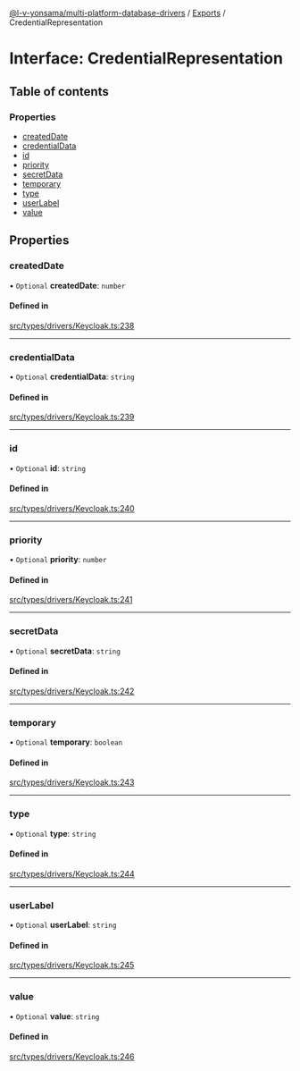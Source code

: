 [@l-v-yonsama/multi-platform-database-drivers](../README.md) / [Exports](../modules.md) / CredentialRepresentation

# Interface: CredentialRepresentation

## Table of contents

### Properties

- [createdDate](CredentialRepresentation.md#createddate)
- [credentialData](CredentialRepresentation.md#credentialdata)
- [id](CredentialRepresentation.md#id)
- [priority](CredentialRepresentation.md#priority)
- [secretData](CredentialRepresentation.md#secretdata)
- [temporary](CredentialRepresentation.md#temporary)
- [type](CredentialRepresentation.md#type)
- [userLabel](CredentialRepresentation.md#userlabel)
- [value](CredentialRepresentation.md#value)

## Properties

### createdDate

• `Optional` **createdDate**: `number`

#### Defined in

[src/types/drivers/Keycloak.ts:238](https://github.com/l-v-yonsama/db-drivers/blob/6a1707e/src/types/drivers/Keycloak.ts#L238)

___

### credentialData

• `Optional` **credentialData**: `string`

#### Defined in

[src/types/drivers/Keycloak.ts:239](https://github.com/l-v-yonsama/db-drivers/blob/6a1707e/src/types/drivers/Keycloak.ts#L239)

___

### id

• `Optional` **id**: `string`

#### Defined in

[src/types/drivers/Keycloak.ts:240](https://github.com/l-v-yonsama/db-drivers/blob/6a1707e/src/types/drivers/Keycloak.ts#L240)

___

### priority

• `Optional` **priority**: `number`

#### Defined in

[src/types/drivers/Keycloak.ts:241](https://github.com/l-v-yonsama/db-drivers/blob/6a1707e/src/types/drivers/Keycloak.ts#L241)

___

### secretData

• `Optional` **secretData**: `string`

#### Defined in

[src/types/drivers/Keycloak.ts:242](https://github.com/l-v-yonsama/db-drivers/blob/6a1707e/src/types/drivers/Keycloak.ts#L242)

___

### temporary

• `Optional` **temporary**: `boolean`

#### Defined in

[src/types/drivers/Keycloak.ts:243](https://github.com/l-v-yonsama/db-drivers/blob/6a1707e/src/types/drivers/Keycloak.ts#L243)

___

### type

• `Optional` **type**: `string`

#### Defined in

[src/types/drivers/Keycloak.ts:244](https://github.com/l-v-yonsama/db-drivers/blob/6a1707e/src/types/drivers/Keycloak.ts#L244)

___

### userLabel

• `Optional` **userLabel**: `string`

#### Defined in

[src/types/drivers/Keycloak.ts:245](https://github.com/l-v-yonsama/db-drivers/blob/6a1707e/src/types/drivers/Keycloak.ts#L245)

___

### value

• `Optional` **value**: `string`

#### Defined in

[src/types/drivers/Keycloak.ts:246](https://github.com/l-v-yonsama/db-drivers/blob/6a1707e/src/types/drivers/Keycloak.ts#L246)
